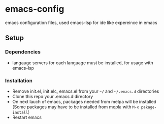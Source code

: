 # emacs-config
emacs configuration files, used emacs-lsp for ide like expereince in emacs 

## Setup
### Dependencies 
- langauge servers for each language must be installed, for usage with emacs-lsp


### Installation
* Remove init.el, init.elc, emacs.el from your ```~/``` and ```~/.emacs.d``` directories
* Clone this repo your .emacs.d directory
* On next lauch of emacs, packages needed from melpa will be installed (Some packages may have to be installed from mepla with ```M-x pakage-install```)
* Restart emacs
